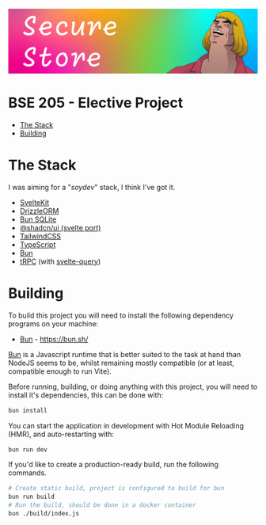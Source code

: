 ![Banner Image](./.assets/banner.png)

<h1>BSE 205 - Elective Project</h1>

-   [The Stack](#the-stack)
-   [Building](#building)

# The Stack

I was aiming for a "_soydev_" stack, I think I've got it.

-   [SvelteKit](https://kit.svelte.dev)
-   [DrizzleORM](https://orm.drizzle.team/)
-   [Bun SQLite](https://bun.sh/docs/api/sqlite)
-   [@shadcn/ui (svelte port)](https://www.shadcn-svelte.com/)
-   [TailwindCSS](https://tailwindcss.com/)
-   [TypeScript](https://www.typescriptlang.org/)
-   [Bun](https://bun.sh)
-   [tRPC](https://trpc.io) (with [svelte-query](https://github.com/vishalbalaji/trpc-svelte-query-adapter))

# Building

To build this project you will need to install the following dependency programs on your machine:

-   [Bun](https://bun.sh) - https://bun.sh/

[Bun](https://bun.sh) is a Javascript runtime that is better suited to the task at hand than NodeJS seems to be, whilst remaining mostly compatible (or at least, compatible enough to run Vite).

Before running, building, or doing anything with this project, you will need to install it's dependencies, this can be done with:

```sh
bun install
```

You can start the application in development with Hot Module Reloading (HMR), and auto-restarting with:

```sh
bun run dev
```

If you'd like to create a production-ready build, run the following commands.

```sh
# Create static build, project is configured to build for bun
bun run build
# Run the build, should be done in a docker container
bun ./build/index.js
```
